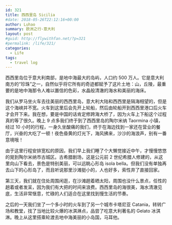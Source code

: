 ```yaml
---
id: 321
title: 西西里岛 Sicilia
#date: 2018-05-26T22:12:16+00:00
author: Luhao
summary: 欧洲之行-意大利
layout: post
#guid: http://flywithfan.net/?p=321
#permalink: /life/321/
categories:
  - Life
tags:
  - travel log
---
```


西西里岛位于意大利南部，是地中海最大的岛屿，人口约 500 万人。它是意大利南方的“珍珠”之一，自然似乎将它所有的奇迹都赋予了这片土地：山，丘陵，最重要的是地中海那令人难以置信的色彩，水晶般清澈的海水和美丽的海床。

我们从罗马坐火车去往美丽的西西里岛，意大利大陆和西西里是隔海相望的，但是这个海峡并不宽。火车到这里后会先开上轮船，然后由轮船开到西西里港口后火车才会开下来。我在想，要是中国的话肯定修跨海大桥了，因为火车上下船这个过程真的等了很久。晚上 9 点多我们终于到了西西里岛的陶尔米纳 Taormina 小镇，经过 10 小时的行程，一身久坐酸痛的我们，终于在海边找到一家还在营业的餐厅，兴奋的大吃了一顿！夜色昏黄的灯光下，海风拂来，沙沙的海浪声，别有一番意境哦！

由于这里行程安排宽松的原因，我们早上我们睡了个大懒觉接近中午，才慢慢悠悠的晃到陶尔米纳市古城区。古希腊剧场，这是公元前 2 世纪希腊人修建的，从这里向山下看去，景色是特别美丽，可以远眺心形岛 isola bella。但我们没有单独再去山下的心形岛了，而且听说那里沙滩挺小的，人也好多，索性弃了直接回家。

第三天，我们就在住处周围闲逛，在沙滩趟着晒太阳，周围也没什么景点，任性的趟着或者发呆，因为我们有大把的时间来浪费。西西里岛的海很美，海水清澈见底，生活非常惬意，忙碌的人们适合在这里找到慢生活的节奏。

之后的一天我们坐了一个多小时的火车到了另一个城市卡塔尼亚 Catania，转转广场和教堂，找了当地比较火爆的冰淇淋点，品尝了吃意大利著名的 Gelato 冰淇淋。晚上从这里搭乘轮渡去地中海美丽的小岛国，马耳他。
